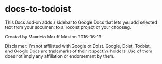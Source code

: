 # docs-to-todoist
This Docs add-on adds a sidebar to Google Docs that lets you add selected 
text from your document to a Todoist project of your choosing. 

Created by Mauricio Maluff Masi on 2016-06-19.

Disclaimer: I'm not affiliated with Google or Doist. Google, Doist, Todoist,
and Google Docs are trademarks of their respective holders. Use of them does
not imply any affiliation or endorsement by them.
